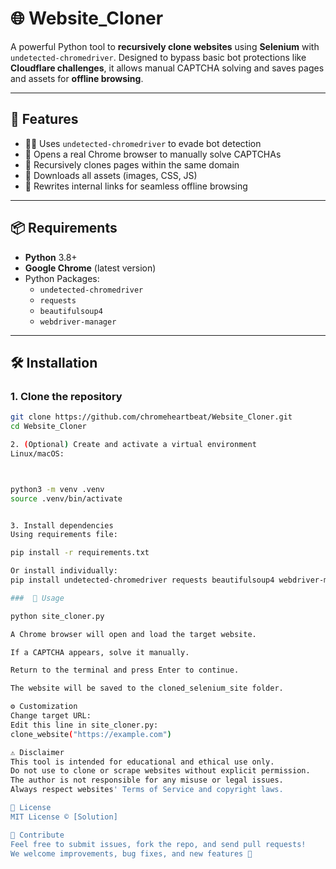 # 🌐 Website_Cloner

A powerful Python tool to **recursively clone websites** using **Selenium** with `undetected-chromedriver`. Designed to bypass basic bot protections like **Cloudflare challenges**, it allows manual CAPTCHA solving and saves pages and assets for **offline browsing**.

---

## 🚀 Features

- 🕵️‍♂️ Uses `undetected-chromedriver` to evade bot detection
- 🧠 Opens a real Chrome browser to manually solve CAPTCHAs
- 🔄 Recursively clones pages within the same domain
- 🎨 Downloads all assets (images, CSS, JS)
- 🔗 Rewrites internal links for seamless offline browsing

---

## 📦 Requirements

- **Python** 3.8+
- **Google Chrome** (latest version)
- Python Packages:
  - `undetected-chromedriver`
  - `requests`
  - `beautifulsoup4`
  - `webdriver-manager`

---

## 🛠️ Installation

### 1. Clone the repository

```bash
git clone https://github.com/chromeheartbeat/Website_Cloner.git
cd Website_Cloner

2. (Optional) Create and activate a virtual environment
Linux/macOS:



python3 -m venv .venv
source .venv/bin/activate


3. Install dependencies
Using requirements file:

pip install -r requirements.txt

Or install individually:
pip install undetected-chromedriver requests beautifulsoup4 webdriver-manager

###  🧪 Usage

python site_cloner.py

A Chrome browser will open and load the target website.

If a CAPTCHA appears, solve it manually.

Return to the terminal and press Enter to continue.

The website will be saved to the cloned_selenium_site folder.

⚙️ Customization
Change target URL:
Edit this line in site_cloner.py:
clone_website("https://example.com")

⚠️ Disclaimer
This tool is intended for educational and ethical use only.
Do not use to clone or scrape websites without explicit permission.
The author is not responsible for any misuse or legal issues.
Always respect websites' Terms of Service and copyright laws.

📁 License
MIT License © [Solution]

🙌 Contribute
Feel free to submit issues, fork the repo, and send pull requests!
We welcome improvements, bug fixes, and new features 🚀

